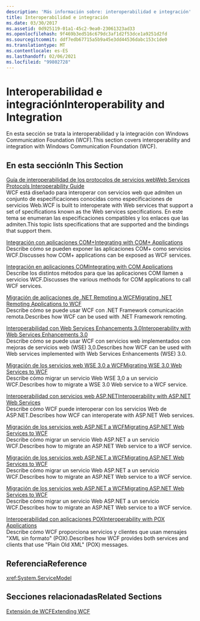 ```yaml
---
description: 'Más información sobre: interoperabilidad e integración'
title: Interoperabilidad e integración
ms.date: 03/30/2017
ms.assetid: 0d925119-01a1-45c2-9ea0-23061323ad33
ms.openlocfilehash: 9f469b3ed516c679dc3af1d2f53dce1a9251d2fd
ms.sourcegitcommit: ddf7edb67715a5b9a45e3dd44536dabc153c1de0
ms.translationtype: MT
ms.contentlocale: es-ES
ms.lasthandoff: 02/06/2021
ms.locfileid: "99802728"
---
```

# <a name="interoperability-and-integration"></a><span data-ttu-id="e431f-103">Interoperabilidad e integración</span><span class="sxs-lookup"><span data-stu-id="e431f-103">Interoperability and Integration</span></span>

<span data-ttu-id="e431f-104">En esta sección se trata la interoperabilidad y la integración con Windows Communication Foundation (WCF).</span><span class="sxs-lookup"><span data-stu-id="e431f-104">This section covers interoperability and integration with Windows Communication Foundation (WCF).</span></span>  
  
## <a name="in-this-section"></a><span data-ttu-id="e431f-105">En esta sección</span><span class="sxs-lookup"><span data-stu-id="e431f-105">In This Section</span></span>  

 [<span data-ttu-id="e431f-106">Guía de interoperabilidad de los protocolos de servicios web</span><span class="sxs-lookup"><span data-stu-id="e431f-106">Web Services Protocols Interoperability Guide</span></span>](web-services-protocols-interoperability-guide.md)  
 <span data-ttu-id="e431f-107">WCF está diseñado para interoperar con servicios web que admiten un conjunto de especificaciones conocidas como especificaciones de servicios Web.</span><span class="sxs-lookup"><span data-stu-id="e431f-107">WCF is built to interoperate with Web services that support a set of specifications known as the Web services specifications.</span></span> <span data-ttu-id="e431f-108">En este tema se enumeran las especificaciones compatibles y los enlaces que las admiten.</span><span class="sxs-lookup"><span data-stu-id="e431f-108">This topic lists specifications that are supported and the bindings that support them.</span></span>  
  
 [<span data-ttu-id="e431f-109">Integración con aplicaciones COM+</span><span class="sxs-lookup"><span data-stu-id="e431f-109">Integrating with COM+ Applications</span></span>](integrating-with-com-plus-applications.md)  
 <span data-ttu-id="e431f-110">Describe cómo se pueden exponer las aplicaciones COM+ como servicios WCF.</span><span class="sxs-lookup"><span data-stu-id="e431f-110">Discusses how COM+ applications can be exposed as WCF services.</span></span>  
  
 [<span data-ttu-id="e431f-111">Integración en aplicaciones COM</span><span class="sxs-lookup"><span data-stu-id="e431f-111">Integrating with COM Applications</span></span>](integrating-with-com-applications.md)  
 <span data-ttu-id="e431f-112">Describe los distintos métodos para que las aplicaciones COM llamen a servicios WCF.</span><span class="sxs-lookup"><span data-stu-id="e431f-112">Discusses the various methods for COM applications to call WCF services.</span></span>  
  
 [<span data-ttu-id="e431f-113">Migración de aplicaciones de .NET Remoting a WCF</span><span class="sxs-lookup"><span data-stu-id="e431f-113">Migrating .NET Remoting Applications to WCF</span></span>](migrating-net-remoting-applications-to-wcf.md)  
 <span data-ttu-id="e431f-114">Describe cómo se puede usar WCF con .NET Framework comunicación remota.</span><span class="sxs-lookup"><span data-stu-id="e431f-114">Describes how WCF can be used with .NET Framework remoting.</span></span>  
  
 [<span data-ttu-id="e431f-115">Interoperabilidad con Web Services Enhancements 3.0</span><span class="sxs-lookup"><span data-stu-id="e431f-115">Interoperability with Web Services Enhancements 3.0</span></span>](interoperability-with-web-services-enhancements-3-0.md)  
 <span data-ttu-id="e431f-116">Describe cómo se puede usar WCF con servicios web implementados con mejoras de servicios web (WSE) 3,0.</span><span class="sxs-lookup"><span data-stu-id="e431f-116">Describes how WCF can be used with Web services implemented with Web Services Enhancements (WSE) 3.0.</span></span>  
  
 [<span data-ttu-id="e431f-117">Migración de los servicios web WSE 3.0 a WCF</span><span class="sxs-lookup"><span data-stu-id="e431f-117">Migrating WSE 3.0 Web Services to WCF</span></span>](migrating-wse-3-0-web-services-to-wcf.md)  
 <span data-ttu-id="e431f-118">Describe cómo migrar un servicio Web WSE 3,0 a un servicio WCF.</span><span class="sxs-lookup"><span data-stu-id="e431f-118">Describes how to migrate a WSE 3.0 Web service to a WCF service.</span></span>  
  
 [<span data-ttu-id="e431f-119">Interoperabilidad con servicios web ASP.NET</span><span class="sxs-lookup"><span data-stu-id="e431f-119">Interoperability with ASP.NET Web Services</span></span>](interop-with-aspnet-web-services.md)  
 <span data-ttu-id="e431f-120">Describe cómo WCF puede interoperar con los servicios Web de ASP.NET.</span><span class="sxs-lookup"><span data-stu-id="e431f-120">Describes how WCF can interoperate with ASP.NET Web services.</span></span>  
  
 [<span data-ttu-id="e431f-121">Migración de los servicios web ASP.NET a WCF</span><span class="sxs-lookup"><span data-stu-id="e431f-121">Migrating ASP.NET Web Services to WCF</span></span>](migrating-aspnet-web-services-to-wcf.md)  
 <span data-ttu-id="e431f-122">Describe cómo migrar un servicio Web ASP.NET a un servicio WCF.</span><span class="sxs-lookup"><span data-stu-id="e431f-122">Describes how to migrate an ASP.NET Web service to a WCF service.</span></span>  
  
 [<span data-ttu-id="e431f-123">Migración de los servicios web ASP.NET a WCF</span><span class="sxs-lookup"><span data-stu-id="e431f-123">Migrating ASP.NET Web Services to WCF</span></span>](migrating-aspnet-web-services-to-wcf.md)  
 <span data-ttu-id="e431f-124">Describe cómo migrar un servicio Web ASP.NET a un servicio WCF.</span><span class="sxs-lookup"><span data-stu-id="e431f-124">Describes how to migrate an ASP.NET Web service to a WCF service.</span></span>  
  
 [<span data-ttu-id="e431f-125">Migración de los servicios web ASP.NET a WCF</span><span class="sxs-lookup"><span data-stu-id="e431f-125">Migrating ASP.NET Web Services to WCF</span></span>](migrating-aspnet-web-services-to-wcf.md)  
 <span data-ttu-id="e431f-126">Describe cómo migrar un servicio Web ASP.NET a un servicio WCF.</span><span class="sxs-lookup"><span data-stu-id="e431f-126">Describes how to migrate an ASP.NET Web service to a WCF service.</span></span>  
  
 [<span data-ttu-id="e431f-127">Interoperabilidad con aplicaciones POX</span><span class="sxs-lookup"><span data-stu-id="e431f-127">Interoperability with POX Applications</span></span>](interoperability-with-pox-applications.md)  
 <span data-ttu-id="e431f-128">Describe cómo WCF proporciona servicios y clientes que usan mensajes "XML sin formato" (POX).</span><span class="sxs-lookup"><span data-stu-id="e431f-128">Describes how WCF provides both services and clients that use "Plain Old XML" (POX) messages.</span></span>  
  
## <a name="reference"></a><span data-ttu-id="e431f-129">Referencia</span><span class="sxs-lookup"><span data-stu-id="e431f-129">Reference</span></span>  

 <xref:System.ServiceModel>  
  
## <a name="related-sections"></a><span data-ttu-id="e431f-130">Secciones relacionadas</span><span class="sxs-lookup"><span data-stu-id="e431f-130">Related Sections</span></span>  

 [<span data-ttu-id="e431f-131">Extensión de WCF</span><span class="sxs-lookup"><span data-stu-id="e431f-131">Extending WCF</span></span>](../extending/index.md)

